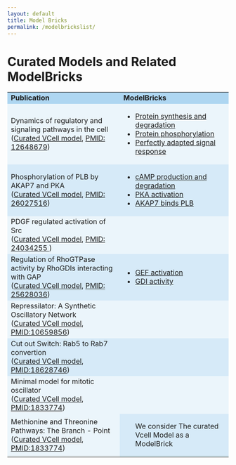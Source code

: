 ```yaml
---
layout: default
title: Model Bricks
permalink: /modelbrickslist/
---
```


# Curated Models and Related ModelBricks

<table cellpadding="5">
<tr>
     <td bgcolor="#AED6F1"><strong>Publication</strong>
     </td>
     <td bgcolor="#AED6F1"><strong>ModelBricks</strong>
     </td>
</tr>
<tr>
     <td bgcolor="#EBF5FB">Dynamics of regulatory and signaling pathways in the cell <br>
     (<a href="/CM_Tyson2003/">Curated VCell model</a>, 
      <a href="https://www.ncbi.nlm.nih.gov/pubmed/12648679">PMID: 12648679</a>)
     </td>
     <td bgcolor="#EBF5FB">
          <ul>
          <li><a href="/MB_ProteinSynthesisDegradation"> Protein synthesis and degradation</a></li>
          <li><a href="/MB_ProteinPhosphorylation/"> Protein phosphorylation</a></li>
          <li><a href="/MB_PerfectlyAdapted/"> Perfectly adapted signal response</a></li>
          </ul>
     </td>
</tr>
<tr>
     <td bgcolor="#D6EAF8">Phosphorylation of PLB by AKAP7 and PKA <br>
          (<a href="http://modelbricks.org/CM_AKAP7_complete/">Curated VCell model</a>,
          <a href="https://www.ncbi.nlm.nih.gov/pubmed/26027516">PMID: 26027516</a>)
     </td>
     <td bgcolor="#D6EAF8">
          <ul>
          <li><a href="/MB_cAMPproduction/">cAMP production and degradation</a></li>
          <li><a href="/MB_PKAactivation/">PKA activation </a></li>
          <li><a href="/MB_AKAP7_PLB/">AKAP7 binds PLB</a></li>
          </ul>
     </td>
</tr>
<tr>
     <td bgcolor="#EBF5FB">PDGF regulated activation of Src <br>
          (<a href="http://modelbricks.org/MB_PDGF_Src/">Curated VCell model</a>,
          <a href="https://www.ncbi.nlm.nih.gov/pubmed/24034255 ">PMID: 24034255 </a>)
     </td>
     <td bgcolor="#EBF5FB">
     </td>
</tr>
<tr>
     <td bgcolor="#D6EAF8"> Regulation of RhoGTPase activity by RhoGDIs interacting with GAP <br>
          (<a href="http://modelbricks.org/CM_RhoGTP_GDI/">Curated VCell model</a>,
          <a href="https://www.ncbi.nlm.nih.gov/pubmed/25628036">PMID: 25628036</a>)
     </td>
     <td bgcolor="#D6EAF8">
          <ul>
          <li><a href="/MB_RhoGTP_GEF_act/">GEF activation</a></li>
          <li><a href="/MB_RhoGTP_GDI_activity/">GDI activity</a></li>
          </ul>
     </td>
</tr>
<tr>
     <td bgcolor="#EBF5FB"> Repressilator: A Synthetic Oscillatory Network <br>
          (<a href="http://modelbricks.org/MB_Repressilator/">Curated VCell model</a>,
          <a href="https://www.ncbi.nlm.nih.gov/pubmed/10659856">PMID:10659856</a>)
     </td>
     <td bgcolor="#EBF5FB">
     </td>
</tr>
<tr>
     <td bgcolor="#D6EAF8"> Cut out Switch: Rab5 to Rab7 convertion <br>
          (<a href="http://modelbricks.org/MB_CuttSwitch/">Curated VCell model</a>,
          <a href="https://www.ncbi.nlm.nih.gov/pubmed/18628746">PMID:18628746</a>)
     </td>
     <td bgcolor="#D6EAF8">
     </td>
</tr>
<tr>
     <td bgcolor="#EBF5FB"> Minimal model for mitotic oscillator <br>
          (<a href="http://modelbricks.org/CM_MinMitOscil/">Curated VCell model</a>,
          <a href="https://www.ncbi.nlm.nih.gov/pubmed/1833774">PMID:1833774</a>)
     </td>
     <td bgcolor="#EBF5FB">
     </td>
</tr>
<tr>
     <td bgcolor="#EBF5FB"> Methionine and Threonine Pathways: The Branch - Point <br>
          (<a href="http://modelbricks.github.io/pages/MB_Met_Thr.md">Curated VCell model</a>,
          <a href="https://www.ncbi.nlm.nih.gov/pubmed/14622248">PMID:1833774</a>)
     </td>
     <td bgcolor="#D6EAF8">
          <ul>
              <a <i> We consider The curated Vcell Model as a ModelBrick</a>
          </ul>
     </td>
</tr>
</table>
